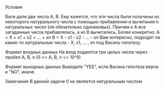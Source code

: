 Условие

Васе дали два числа A, B. Ему кажется, что эти числа были получены из некоторого натурального числа с помощью прибавления и вычитания n натуральных чисел (не обязательно одинаковых).
Причем к A все загаданные числа прибавлялись, а из B вычитались. Более конкретно:
  A = X + x1 + x2 + ... + xn
  B = X - x1 - x2 - ... - xn
Вам интересно, подходят ли какие-то натуральные числа - Х, х1, ... , xn под Васину гипотезу.

Формат входных данных
На вход подаются три целых числа через пробел
  A, B, n (0 <= A, B, n <= 10^9)
  
Формат выходных данных
Выведите "YES", если Васина гипотеза верна и "NO", иначе.

Замечание
В данной задаче 0 не является натуральным числом
